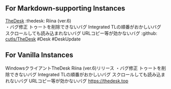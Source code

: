 ## For Markdown-supporting Instances

[TheDesk](https://thedesk.top) :thedesk: Riina (ver.6)  
・バグ修正
トゥートを削除できないバグ
Integrated TLの順番がおかしいバグ
スクロールしても読み込まれないバグ
URLコピー等が効かないバグ
 :github: [cutls/TheDesk](https://github.com/cutls/TheDesk) #Desk #DeskUpdate

 ## For Vanilla Instances

 WindowsクライアントTheDesk Riina (ver.6)リリース
・バグ修正
トゥートを削除できないバグ
Integrated TLの順番がおかしいバグ
スクロールしても読み込まれないバグ
URLコピー等が効かないバグ
https://thedesk.top